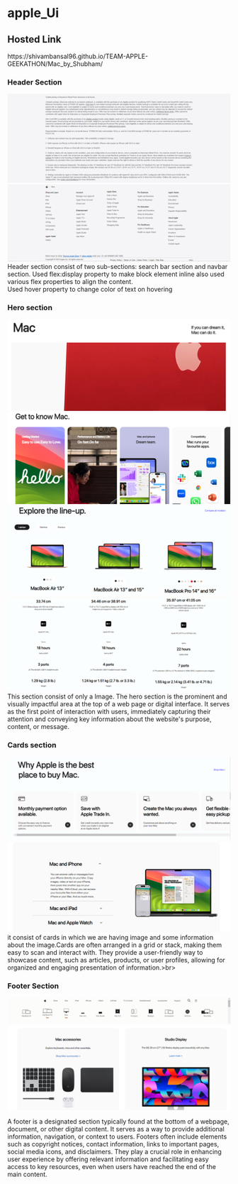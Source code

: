# apple_Ui
<h2>Hosted Link</h2>
https://shivambansal96.github.io/TEAM-APPLE-GEEKATHON/Mac_by_Shubham/

<h3>Header Section</h3>


<img src="./asset/screenshot/footer1.PNG" alt="">
<img src="./asset/screenshot/footer2.PNG" alt="">
<br>
Header section consist of two sub-sections: search bar section and navbar section. Used flex:display property to make block element inline also used various flex properties to align the content.<br> Used hover property to change color of text on hovering<br>

<h3>Hero section</h3>

<img src="./asset/screenshot/hero1.PNG" alt="">
<img src="./asset/screenshot/hero2.PNG" alt="">
<img src="./asset/screenshot/hero3.PNG" alt="">
<img src="./asset/screenshot/hero4.PNG" alt="">
<br>
 This section consist of only a Image. The hero section is the prominent and visually impactful area at the top of a web page or digital interface. It serves as the first point of interaction with users, immediately capturing their attention and conveying key information about the website's purpose, content, or message. 

 <h3>Cards section</h3>

 <img src="./asset/screenshot/hero5.PNG" alt="">
<img src="./asset/screenshot/hero6.PNG" alt=""><br>
  it consist of cards in which we are having image and some information about the image.Cards are often arranged in a grid or stack, making them easy to scan and interact with. They provide a user-friendly way to showcase content, such as articles, products, or user profiles, allowing for organized and engaging presentation of information.>br>



 <h3> Footer Section</h3>

<img src="./asset/screenshot/navbar.PNG" alt="">
<img src="./asset/screenshot/novebar7.PNG" alt="">

A footer is a designated section typically found at the bottom of a webpage, document, or other digital content. It serves as a way to provide additional information, navigation, or context to users. Footers often include elements such as copyright notices, contact information, links to important pages, social media icons, and disclaimers. They play a crucial role in enhancing user experience by offering relevant information and facilitating easy access to key resources, even when users have reached the end of the main content.